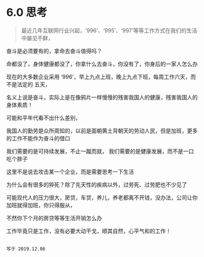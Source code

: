 # 6.0 思考


>最近几年互联网行业兴起，‘996’、‘995’、‘997’等等工作方式在我们的生活中屡见不鲜，

奋斗是必须要有的，拿命去奋斗值得吗？

命都没了，身体健康都没了，你拿什么去奋斗，你没有了，你身后的一家人怎么办

现在的大多数企业采用 ‘996’，早上九点上班，晚上九点下班，每周工作六天，而不是法定的 五天，

名义上说是奋斗，实际上是在像鸦片一样慢慢的残害我国人的健康，残害我国人的身体素质！

可能和平年代看不出什么差别，

我国人的勤劳是众所周知的，以前是面朝黄土背朝天的劳动人民，但是加班，更多的工作不能作为奋斗的借口

我们需要的是可持续发展，不止一蹴而就，
我们需要的是健康发展，而不是一口吃个胖子

这里不是说去攻击某一个企业，而是需要思考一下生活

为什么会有很多的猝死？除了先天性的疾病以外，过劳死、过劳肥也不少见了

可能现代人的压力很大，房贷，车贷，养儿，养老都离不开钱，没办法，公司让你加班就得加班，你只得服从，

不然你下个月的房贷等等生活开销怎么办



工作毕竟只是工作，没有必要大动干戈，顺其自然，心平气和的工作！




                                                                                写于 2019.12.06
